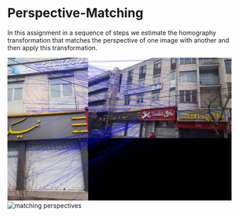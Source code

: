 # Perspective-Matching

In this assignment in a sequence of steps we estimate the homography transformation that matches the perspective of one image with another and then apply this transformation.

![matching with SIFT](res15_matches.jpg "Text to show on mouseover")
![matching perspectives](res30.jpg "Text to show on mouseover")
